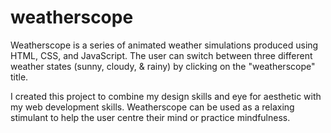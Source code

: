 # weatherscope
Weatherscope is a series of animated weather simulations produced using HTML, CSS, and JavaScript. The user can switch between three different weather states (sunny, cloudy, & rainy) by clicking on the "weatherscope" title.

I created this project to combine my design skills and eye for aesthetic with my web development skills. Weatherscope can be used as a relaxing stimulant to help the user centre their mind or practice mindfulness.
